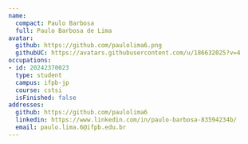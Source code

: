 ```yaml
---
name:
  compact: Paulo Barbosa
  full: Paulo Barbosa de Lima
avatar:
  github: https://github.com/paulolima6.png
  githubUC: https://avatars.githubusercontent.com/u/186632025?v=4
occupations:
- id: 20242370023
  type: student
  campus: ifpb-jp
  course: cstsi
  isFinished: false
addresses:
  github: https://github.com/paulolima6
  linkedin: https://www.linkedin.com/in/paulo-barbosa-83594234b/
  email: paulo.lima.6@ifpb.edu.br
---
```


